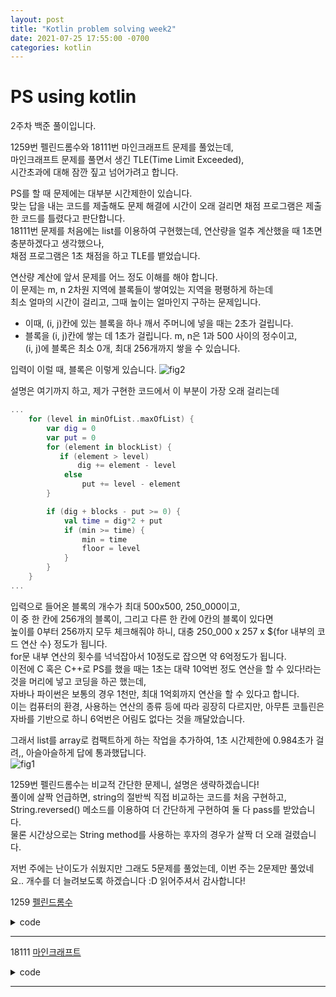 ```yaml
---
layout: post
title: "Kotlin problem solving week2" 
date: 2021-07-25 17:55:00 -0700
categories: kotlin 
---
```

<h1>PS using kotlin</h1> 

2주차 백준 풀이입니다.

1259번 펠린드롬수와 18111번 마인크래프트 문제를 풀었는데, <br>
마인크래프트 문제를 풀면서 생긴 TLE(Time Limit Exceeded), <br>
시간초과에 대해 잠깐 짚고 넘어가려고 합니다.

PS를 할 때 문제에는 대부분 시간제한이 있습니다. <br>
맞는 답을 내는 코드를 제출해도 문제 해결에 시간이 오래 걸리면 채점 프로그램은 제출한 코드를 틀렸다고 판단합니다. <br>
18111번 문제를 처음에는 list를 이용하여 구현했는데, 연산량을 얼추 계산했을 때 1초면 충분하겠다고 생각했으나, <br>
채점 프로그램은 1초 채점을 하고 TLE를 뱉었습니다.

연산량 계산에 앞서 문제를 어느 정도 이해를 해야 합니다.<br>
이 문제는 m, n 2차원 지역에 블록들이 쌓여있는 지역을 평평하게 하는데<br>
최소 얼마의 시간이 걸리고, 그때 높이는 얼마인지 구하는 문제입니다.<br>
* 이때, (i, j)칸에 있는 블록을 하나 깨서 주머니에 넣을 때는 2초가 걸립니다.<br>
* 블록을 (i, j)칸에 쌓는 데 1초가 걸립니다.
m, n은 1과 500 사이의 정수이고,<br>
(i, j)에 블록은 최소 0개, 최대 256개까지 쌓을 수 있습니다.<br>


입력이 이럴 때, 블록은 이렇게 있습니다.
![fig2](https://boreng0817.github.io/asset/TIL/2021-07-25/fig2.PNG)

설명은 여기까지 하고, 제가 구현한 코드에서 이 부분이 가장 오래 걸리는데
```kotlin
...
    for (level in minOfList..maxOfList) {
        var dig = 0
        var put = 0
        for (element in blockList) {
           if (element > level)
               dig += element - level
            else
                put += level - element
        }

        if (dig + blocks - put >= 0) {
            val time = dig*2 + put
            if (min >= time) {
                min = time
                floor = level
            }
        }
    }
...
```

입력으로 들어온 블록의 개수가 최대 500x500, 250_000이고, <br>
이 중 한 칸에 256개의 블록이, 그리고 다른 한 칸에 0칸의 블록이 있다면<br>
높이를 0부터 256까지 모두 체크해줘야 하니, 대충 250_000 x 257 x ${for 내부의 코드 연산 수} 정도가 됩니다.<br>
for문 내부 연산의 횟수를 넉넉잡아서 10정도로 잡으면 약 6억정도가 됩니다.<br>
이전에 C 혹은 C++로 PS를 했을 때는 1초는 대략 10억번 정도 연산을 할 수 있다!라는 것을 머리에 넣고 코딩을 하곤 했는데,<br>
자바나 파이썬은 보통의 경우 1천만, 최대 1억회까지 연산을 할 수 있다고 합니다.<br>
이는 컴퓨터의 환경, 사용하는 연산의 종류 등에 따라 굉장히 다르지만, 아무튼 코틀린은 자바를 기반으로 하니 6억번은 어림도 없다는 것을 깨달았습니다.<br>

그래서 list를 array로 컴팩트하게 하는 작업을 추가하여, 1초 시간제한에 0.984초가 걸려,, 아슬아슬하게 답에 통과했답니다.<br>
![fig1](https://boreng0817.github.io/asset/TIL/2021-07-25/fig1.PNG)

1259번 펠린드롬수는 비교적 간단한 문제니, 설명은 생략하겠습니다!<br>
풀이에 살짝 언급하면, string의 절반씩 직접 비교하는 코드를 처음 구현하고,<br>
String.reversed() 메소드를 이용하여 더 간단하게 구현하여 둘 다 pass를 받았습니다.<br>
물론 시간상으로는 String method를 사용하는 후자의 경우가 살짝 더 오래 걸렸습니다.<br>

저번 주에는 난이도가 쉬웠지만 그래도 5문제를 풀었는데, 이번 주는 2문제만 풀었네요..
개수를 더 늘려보도록 하겠습니다 :D 읽어주셔서 감사합니다!

1259 [펠린드롬수](https://www.acmicpc.net/problem/1259)

<details><summary>code</summary>

```kotlin
fun main(args: Array<String>) {
    while (true) {
        val str = readLine()!!
        var isPel = true

        // Check for exit condition [input is 0]
        if (str == "0")
            break

        // Check first half is the same as reversed second half
        // Ex 12321
        //    ^^ ^^
        //    |   \__*second half -> reversed
        //     \__*first half
        for (i in 0..(str.length - 1) / 2) {
            if (str[i] != str[str.length - 1 - i]) {
                isPel = false
                break
            }
        }
        println("${if (isPel) "yes" else "no"}")
    }
}
```


```kotlin
// Simpler version
fun main(args: Array<String>) {
    while (true) {
        val str = readLine()!!
        if (str == "0")
            break
        println("${if (str == str.reversed()) "yes" else "no"}")
    }
}
```
</details>

---

18111 [마인크래프트](https://www.acmicpc.net/problem/18111)

<details><summary>code</summary>

```kotlin
// get a line and make as list<Int>
fun readInts() = readLine()!!.split(" ").map { it.toInt() }

//  m, _, blocks
// get input m, n, and the number of blocks in inventory. 
// n is actually needless in this code. 
//  blockList
// get first row of blocks. [blockList] is initialized as kotlin.list<Int> 
//  blockArray
// Collect the number of level in [blockList]
// blockArray[level] --> the number of level in blockList
//  min
// min is initialized as max value of int
//  floor
// store a level that makes minimum cost
fun main(args: Array<String>) {
    val (m, _, blocks) = readInts()
    var blockList = readInts()
    val blockArray = IntArray(260) { 0 }
    var min = Int.MAX_VALUE
    var floor = 0

    // Make 2d array into flat list.
    for (i in 1..(m - 1))
        blockList += readInts()

    // build blockArray from blockList
    for (num in blockList)
        blockArray[num] += 1

    // Get min and max from blockArray
    var maxOfArray = -1
    var minOfArray = -1
    for (i in 0..256) {
        if (minOfArray == -1 && blockArray[i] != 0)
            minOfArray = i
        if (blockArray[i] != 0)
            maxOfArray = i
    }

    // Calculate cost for each level between minOfList and maxOfList
    for (level in minOfArray..maxOfArray) {
        var dig = 0
        var put = 0
        for (i in 0..maxOfArray) {
            if (i > level)
                dig += (i - level) * blockArray[i]
            else
                put += (level - i) * blockArray[i]
        }

        if (dig + blocks - put >= 0) {
            val time = dig*2 + put
            if (min >= time) {
                min = time
                floor = level
            }
        }
    }
    println("$min $floor\n")
}
```

Wrong (TLE)
```kotlin
// get a line and make as list<Int>
fun readInts() = readLine()!!.split(" ").map { it.toInt() }

//  m, _, blocks
// get input m, n, and the number of blocks in inventory. 
// n is actually needless in this code. 
//  blockList
// get first row of blocks. [blockList] is initialized as kotlin.list<Int> 
//  min
// min is initialized as max value of int
fun main(args: Array<String>) {
    val (m, _, blocks) = readInts()
    var blockList = readInts()
    var min = Int.MAX_VALUE
    var floor = 0

    // Make 2d array into flat list.
    for (i in 1..(m - 1))
        blockList += readInts()

    // Get min and max from blockList
    val maxOfList = blockList.maxOrNull()!!
    val minOfList = blockList.minOrNull()!!

    // Calculate cost for each level between minOfList and maxOfList
    for (level in minOfList..maxOfList) {
        var dig = 0
        var put = 0
        for (element in blockList) {
           if (element > level)
               dig += element - level
            else
                put += level - lement
        }

        if (dig + blocks - put >= 0) {
            val time = dig*2 + put
            if (min >= time) {
                min = time
                floor = level
            }
        }
    }

    println("$min $floor\n")

}
```
</details>

---
